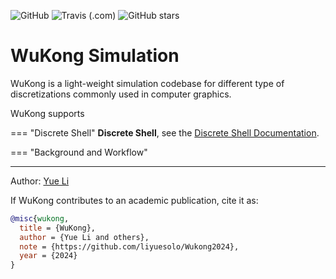 ![GitHub](https://img.shields.io/github/license/liyuesolo/Wukong2024?style=flat-square)
![Travis (.com)](https://img.shields.io/travis/com/liyuesolo/Wukong2024?style=flat-square)
![GitHub stars](https://img.shields.io/github/stars/liyuesolo/Wukong2024?style=flat-square)

# WuKong Simulation

WuKong is a light-weight simulation codebase for different type of discretizations commonly used in computer graphics.

WuKong supports

=== "Discrete Shell"
     **Discrete Shell**, see the [Discrete Shell Documentation](./projects/discrete-shell.md).


=== "Background and Workflow"

---
Author: [Yue Li](https://liyuesolo.github.io/)

If WuKong contributes to an academic publication, cite it as:
```bib
@misc{wukong,
  title = {WuKong},
  author = {Yue Li and others},
  note = {https://github.com/liyuesolo/Wukong2024},
  year = {2024}
}
```
